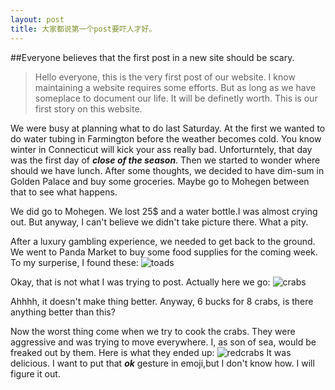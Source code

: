 ```yaml
---
layout: post
title: 大家都说第一个post要吓人才好。
---
```


##Everyone believes that the first post in a new site should be scary.

>Hello everyone, this is the very first post of our website.
I know maintaining a website requires some efforts. But as long as we have someplace to document our life. It will be definetly worth. This is our first story on this website.

We were busy at planning what to do last Saturday. At the first we wanted to do water tubing in Farmington before the weather becomes cold. You know winter in Connecticut will kick your ass really bad. Unforturntely, that day was the first day of **_close of the season_**. Then we started to wonder where should we have lunch. After some thoughts, we decided to have dim-sum in Golden Palace and buy some groceries. Maybe go to Mohegen between that to see what happens.

We did go to Mohegen. We lost 25$ and a water bottle.I was almost crying out. But anyway, I can't believe we didn't take picture there. What a pity.

After a luxury gambling experience, we needed to get back to the ground. We went to Panda Market to buy some food supplies for the coming week. To my surperise, I found these:
![toads]({{site.baseurl}}/images/toads.JPG)

Okay, that is not what I was trying to post. Actually here we go:
![crabs]({{site.baseurl}}/images/0919rawcrabs.JPG)

Ahhhh, it doesn't make thing better. Anyway, 6 bucks for 8 crabs, is there anything better than this?

Now the worst thing come when we try to cook the crabs. They were aggressive and was trying to move everywhere. I, as son of sea, would be freaked out by them. Here is what they ended up:
![redcrabs]({{site.baseurl}}/images/0919crabs.JPG)
It was delicious. I want to put that **_ok_** gesture in emoji,but I don't know how. I will figure it out.

